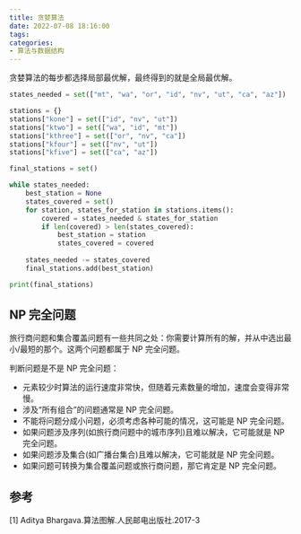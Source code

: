 ```yaml
---
title: 贪婪算法
date: 2022-07-08 18:16:00
tags:
categories:
- 算法与数据结构
---
```


贪婪算法的每步都选择局部最优解，最终得到的就是全局最优解。

```python
states_needed = set(["mt", "wa", "or", "id", "nv", "ut", "ca", "az"])

stations = {}
stations["kone"] = set(["id", "nv", "ut"])
stations["ktwo"] = set(["wa", "id", "mt"])
stations["kthree"] = set(["or", "nv", "ca"])
stations["kfour"] = set(["nv", "ut"])
stations["kfive"] = set(["ca", "az"])

final_stations = set()

while states_needed:
    best_station = None
    states_covered = set()
    for station, states_for_station in stations.items():
        covered = states_needed & states_for_station
        if len(covered) > len(states_covered):
            best_station = station
            states_covered = covered
    
    states_needed -= states_covered
    final_stations.add(best_station)

print(final_stations)
```

## NP 完全问题
旅行商问题和集合覆盖问题有一些共同之处：你需要计算所有的解，并从中选出最小/最短的那个。这两个问题都属于 NP 完全问题。

判断问题是不是 NP 完全问题：
- 元素较少时算法的运行速度非常快，但随着元素数量的增加，速度会变得非常慢。
- 涉及“所有组合”的问题通常是 NP 完全问题。
- 不能将问题分成小问题，必须考虑各种可能的情况，这可能是 NP 完全问题。
- 如果问题涉及序列(如旅行商问题中的城市序列)且难以解决，它可能就是 NP 完全问题。
- 如果问题涉及集合(如广播台集合)且难以解决，它可能就是 NP 完全问题。
- 如果问题可转换为集合覆盖问题或旅行商问题，那它肯定是 NP 完全问题。


## 参考
[1] Aditya Bhargava.算法图解.人民邮电出版社.2017-3
